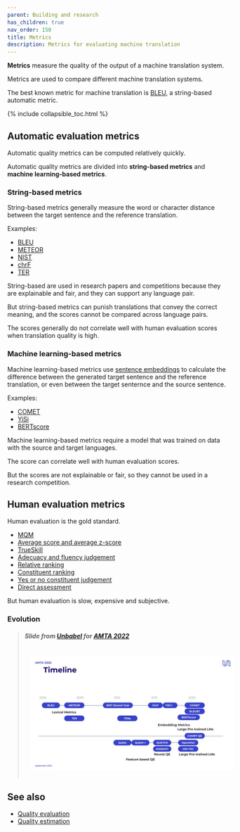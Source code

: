 ```yaml
---
parent: Building and research
has_children: true
nav_order: 150
title: Metrics
description: Metrics for evaluating machine translation
---
```


**Metrics** measure the quality of the output of a machine translation system.

Metrics are used to compare different machine translation systems.

The best known metric for machine translation is [BLEU](bleu.md), a string-based automatic metric.

{% include collapsible_toc.html %}

## Automatic evaluation metrics

Automatic quality metrics can be computed relatively quickly.

Automatic quality metrics are divided into **string-based metrics** and **machine learning-based metrics**.

### String-based metrics

String-based metrics generally measure the word or character distance between the target sentence and the reference translation.

Examples:
- [BLEU](bleu.md)
- [METEOR](meteor.md)
- [NIST](nist.md)
- [chrF](chrf.md)
- [TER](ter.md)

String-based are used in research papers and competitions because they are explainable and fair, and they can support any language pair.

But string-based metrics can punish translations that convey the correct meaning, and the scores cannot be compared across language pairs.

The scores generally do not correlate well with human evaluation scores when translation quality is high.


### Machine learning-based metrics

Machine learning-based metrics use [sentence embeddings](/concepts/sentence-embeddings.md) to calculate the difference between the generated target sentence and the reference translation, or even between the target senternce and the source sentence.

Examples:
- [COMET](comet.md)
- [YiSi](yisi.md)
- [BERTscore](bertscore.md)

Machine learning-based metrics require a model that was trained on data with the source and target languages.

The score can correlate well with human evaluation scores.

But the scores are not explainable or fair, so they cannot be used in a research competition.


## Human evaluation metrics

Human evaluation is the gold standard.

- [MQM](human-evaluation-metrics.md#mqm)
- [Average score and average z-score](human-evaluation-metrics.md#average-score-and-average-z-score)
- [TrueSkill](human-evaluation-metrics.md#trueskill)
- [Adecuacy and fluency judgement](human-evaluation-metrics.md#adequacy-and-fluency-judgement)
- [Relative ranking](human-evaluation-metrics.md#relative-ranking)
- [Constituent ranking](human-evaluation-metrics.md#constituent-ranking)
- [Yes or no constituent judgement](human-evaluation-metrics.md#yes-and-no-constituent-judgement)
- [Direct assessment](human-evaluation-metrics.md#direct-assessment)

But human evaluation is slow, expensive and subjective.


### Evolution
>
> ##### Slide from [Unbabel](/industry/companies.md#unbabel) for [AMTA 2022](/events/amta2022.md)
> <img title='Evaluation timeline' src='/quality/metrics/timeline.jpg' width='700' style='padding: 1em;' />


## See also

- [Quality evaluation](building-and-research/quality-evaluation.md)
- [Quality estimation](building-and-research/quality-estimation.md)

